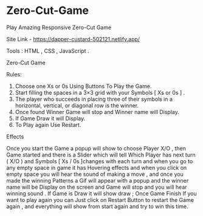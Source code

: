 # Zero-Cut-Game

Play Amazing Responsive Zero-Cut Game

Site Link - https://dapper-custard-502121.netlify.app/

Tools  :  HTML  ,  CSS   ,  JavaScript .

Zero-Cut Game

Rules:

1.	Choose one Xs or 0s Using Buttons To Play the Game.
2.	Start filling the spaces in a 3×3 grid with your Symbols [ Xs or 0s ] .
3.	The player who succeeds in placing three of their symbols in a horizontal, vertical, or diagonal row is the winner.
4.	Once found Winner Game will stop and Winner name will Display.
5.	If Game Draw it will Display.
6.  To Play again Use Restart.

Effects

Once you start the Game a popup will show to choose Player X/O , then Game started and there is a Slider which will tell Which Player has next turn ( X/O )  and Symbols [ Xs / 0s ]changes with each turn and when you go to any empty space in game it has Hovering effects and when you click on empty space you will hear the sound of making a move , and once you made the winning Patterns a Gif will appear with a popup  and the winner name will be Display on the screen and Game will stop and you will hear winning sound . If Game is Draw it will show draw ; Once Game Finish If you want to play again you can Just click on Restart Button to restart the Game again , and everything  will show from start again and try to win this time.


